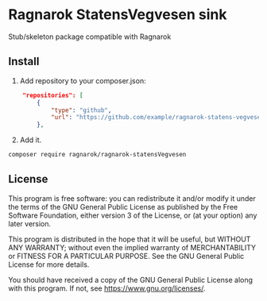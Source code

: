 # Ragnarok StatensVegvesen sink

Stub/skeleton package compatible with Ragnarok

## Install

1. Add repository to your composer.json:
```json
    "repositories": [
        {
            "type": "github",
            "url": "https://github.com/example/ragnarok-statens-vegvesen"
        },
```
2. Add it.
```bash
composer require ragnarok/ragnarok-statensVegvesen
```

## License

This program is free software: you can redistribute it and/or modify
it under the terms of the GNU General Public License as published by
the Free Software Foundation, either version 3 of the License, or (at
your option) any later version.

This program is distributed in the hope that it will be useful, but
WITHOUT ANY WARRANTY; without even the implied warranty of
MERCHANTABILITY or FITNESS FOR A PARTICULAR PURPOSE. See the GNU
General Public License for more details.

You should have received a copy of the GNU General Public License
along with this program. If not, see <https://www.gnu.org/licenses/>.
